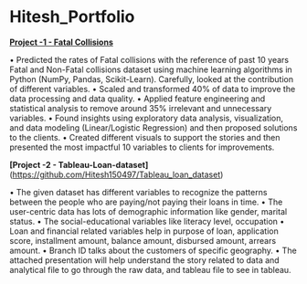 # Hitesh_Portfolio

[**Project -1 - Fatal Collisions**](https://github.com/Hitesh150497/Fatal_collisions_MachineLearning_python)

•	Predicted the rates of Fatal collisions with the reference of past 10 years Fatal and Non-Fatal collisions dataset using machine learning algorithms in Python (NumPy, Pandas, Scikit-Learn). Carefully, looked at the contribution of different variables.
•	Scaled and transformed 40% of data to improve the data processing and data quality.
•	Applied feature engineering and statistical analysis to remove around 35% irrelevant and unnecessary variables.
•	Found insights using exploratory data analysis, visualization, and data modeling (Linear/Logistic Regression) and then proposed solutions to the clients.
•	Created different visuals to support the stories and then presented the most impactful 10 variables to clients for improvements.

**[Project -2 - Tableau-Loan-dataset]**(https://github.com/Hitesh150497/Tableau_loan_dataset)

•	The given dataset has different variables to recognize the patterns between the people who are paying/not paying their loans in time.
•	The user-centric data has lots of demographic information like gender, marital status.
•	The social-educational variables like literacy level, occupation
•	Loan and financial related variables help in purpose of loan, application score, installment amount, balance amount, disbursed amount, arrears amount.
•	Branch ID talks about the customers of specific geography.
•	The attached presentation will help understand the story related to data and analytical file to go through the raw data, and tableau file to see in tableau.
